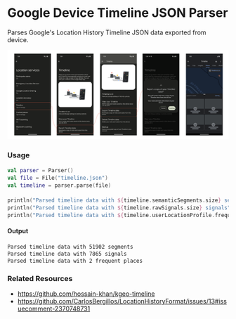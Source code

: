 # Google Device Timeline JSON Parser

Parses Google's Location History Timeline JSON data exported from device.

![Device Timeline Export Flow](resources/device-export-flow/device-timeline-export-flow.png)

### Usage

```kotlin
val parser = Parser()
val file = File("timeline.json")
val timeline = parser.parse(file)

println("Parsed timeline data with ${timeline.semanticSegments.size} segments")
println("Parsed timeline data with ${timeline.rawSignals.size} signals")
println("Parsed timeline data with ${timeline.userLocationProfile.frequentPlaces.size} frequent places")
```


#### Output

```
Parsed timeline data with 51902 segments
Parsed timeline data with 7865 signals
Parsed timeline data with 2 frequent places
```


### Related Resources
* https://github.com/hossain-khan/kgeo-timeline
* https://github.com/CarlosBergillos/LocationHistoryFormat/issues/13#issuecomment-2370748731
